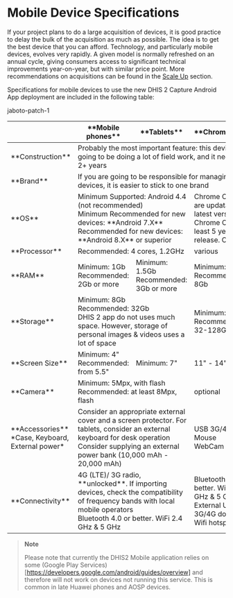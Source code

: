 # Mobile Device Specifications

<!--DHIS2-SECTION-ID:mobile_specs-->

If your project plans to do a large acquisition of devices, it is good practice to delay the bulk of the acquisition as much as possible. The idea is to get the best device that you can afford. Technology, and particularly mobile devices, evolves very rapidly. A given model is normally refreshed on an annual cycle, giving consumers access to significant technical improvements year-on-year, but with similar price point. More recommendations on acquisitions can be found in the [<span class="underline">Scale Up</span>](#scale-up) section.

Specifications for mobile devices to use the new DHIS 2 Capture Android App deployment are included in the following table:

<table>
<thead>
<tr class="header">
<th></th>
<th>**Mobile phones**</th>
<th>**Tablets**</th>
<th>**Chromebooks**</th>
</tr>
</thead>
<tbody>
<tr>
<td>**Construction**</td>
<td colspan="3">Probably the most important feature: this device is going to be doing a lot of field work, and it needs to last 2+ years</td>
</tr>
<tr>
<td>**Brand**</td>
<td colspan="3">If you are going to be responsible for managing a lot of devices, it is easier to stick to one brand</td>
</tr>
<tr>jaboto-patch-1
<td>**OS**</td>
<td colspan="2"> 
Minimum Supported: Android 4.4 (not recommended) <br />
Minimum Recommended for new devices: **Android 7.X** <br />
Recommended for new devices: **Android 8.X** or superior
</td>
<td>Chrome OS devices are updatable to the latest version of Chrome OS for at least 5 years after release. Check <a href="https://support.google.com/chrome/a/answer/6220366?hl=en"><span class="underline">here</span></a></td>
</tr>
<tr>
<td>**Processor**</td>
<td colspan="2">Recommended: 4 cores, 1.2GHz</td>
<td>various</td>
</tr>
<tr>
<td>**RAM**</td>
<td>
Minimum: 1Gb <br />
Recommended: 2Gb or more
</td>
<td>
Minimum: 1.5Gb<br />
Recommended: 3Gb or more
</td>
<td>
Minimum: 4Gb<br />
Recommended: 4-8Gb
</td>
</tr>
<tr>
<td>**Storage**</td>
<td colspan="2">
Minimum: 8Gb <br />
Recommended: 32Gb <br />
DHIS 2 app do not uses much space. However, storage of personal images & videos uses a lot of space
</td>
<td>
Minimum: 16Gb<br />
Recommended: 32-128Gb
</td>
</tr>
<tr>
<td>**Screen Size**</td>
<td>
Minimum: 4" <br />
Recommended: from 5.5"
</td>
<td>Minimum: 7"</td>
<td>11" - 14"</td>
</tr>
<tr>
<td>**Camera**</td>
<td colspan="2">
Minimum: 5Mpx, with flash <br />
Recommended: at least 8Mpx, flash
</td>
<td>optional</td>
</tr>
<tr>
<td>
**Accessories**
*Case, Keyboard, External power*
</td>
<td colspan="2">	
Consider an appropriate external cover and a screen protector. For tablets, consider an external keyboard for desk operation <br />
Consider supplying an external power bank (10,000 mAh - 20,000 mAh)
</td>
<td>
USB 3G/4G modem <br />
Mouse <br />
WebCam
</td>
</tr>
<tr>
<td>**Connectivity**</td>
<td colspan="2">
4G (LTE)/ 3G radio, **unlocked**. If importing devices, check the compatibility of frequency bands with local mobile operators <br />
Bluetooth 4.0 or better. WiFi 2.4 GHz &amp; 5 GHz
</td>
<td>
Bluetooth 4.0 or better. WiFi 2.4 GHz &amp; 5 GHz <br />
External USB 3G/4G dongle or Wifi hotspot <br />
</td>
</tr>
</tbody>
</table>

> **Note**
> 
> Please note that currently the DHIS2 Mobile application relies on some (Google Play Services)[https://developers.google.com/android/guides/overview] and therefore will not work on devices not running this service. This is common in late Huawei phones and AOSP devices. 
